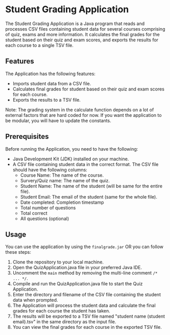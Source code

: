 # Student Grading Application

The Student Grading Application is a Java program that reads and processes CSV files containing student data for several courses comprising of quiz, exams and more information. It calculates the final grades for the student based on their quiz and exam scores, and exports the results for each course to a single TSV file.

## Features

The Application has the following features:

- Imports student data from a CSV file.
- Calculates final grades for student based on their quiz and exam scores for each course.
- Exports the results to a TSV file.

Note: The grading system in the calculate function depends on a lot of external factors that are hard coded for now. If you want the application to be modular, you will have to update the constants.

## Prerequisites

Before running the Application, you need to have the following:

- Java Development Kit (JDK) installed on your machine.
- A CSV file containing student data in the correct format. The CSV file should have the following columns:
  - Course Name: The name of the course.
  - Survery/Quiz name: The name of the quiz.
  - Student Name: The name of the student (will be same for the entire file).
  - Student Email: The email of the student (same for the whole file).
  - Date completed: Completion timestamp
  - Total number of questions
  - Total correct
  - All questions (optional)

## Usage

You can use the application by using the `finalgrade.jar` OR you can follow these steps:

1. Clone the repository to your local machine.
2. Open the QuizApplication.java file in your preferred Java IDE.
3. Uncomment the `main` method by removing the multi-line comment `/* ... */`.
4. Compile and run the QuizApplication.java file to start the Quiz Application.
5. Enter the directory and filename of the CSV file containing the student data when prompted.
6. The Application will process the student data and calculate the final grades for each course the student has taken.
7. The results will be exported to a TSV file named "student name (student email).tsv" in the same directory as the input file.
8. You can view the final grades for each course in the exported TSV file.
